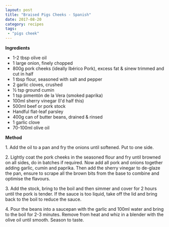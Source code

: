 ```yaml
---
layout: post
title: "Braised Pigs Cheeks - Spanish"
date: 2017-08-20
category: recipes
tags:
 - "pigs cheek" 
---
```



**Ingredients**

* 1-2 tbsp olive oil
* 1 large onion, finely chopped
* 800g pork cheeks (ideally Ibérico Pork), excess fat & sinew trimmed
    and cut in half
* 1 tbsp flour, seasoned with salt and pepper
* 2 garlic cloves, crushed
* ½ tsp ground cumin
* 1 tsp pimentón de la Vera (smoked paprika)
* 100ml sherry vinegar (I'd half this)
* 500ml beef or pork stock
* Handful flat-leaf parsley
* 400g can of butter beans, drained & rinsed
* 1 garlic clove
* 70-100ml olive oil

**Method**

1\. Add the oil to a pan and fry the onions until softened. Put to one
side.

2\. Lightly coat the pork cheeks in the seasoned flour and fry until
browned on all sides, do in batches if required. Now add all pork and
onions together adding garlic, cumin and paprika. Then add the sherry
vinegar to de-glaze the pan, ensure to scrape all the brown bits from
the base to combine and optimise the flavours.

3\. Add the stock, bring to the boil and then simmer and cover for 2
hours until the pork is tender. If the sauce is too liquid, take off the
lid and bring back to the boil to reduce the sauce.

4\. Pour the beans into a saucepan with the garlic and 100ml water and
bring to the boil for 2-3 minutes. Remove from heat and whiz in a
blender with the olive oil until smooth. Season to taste.
